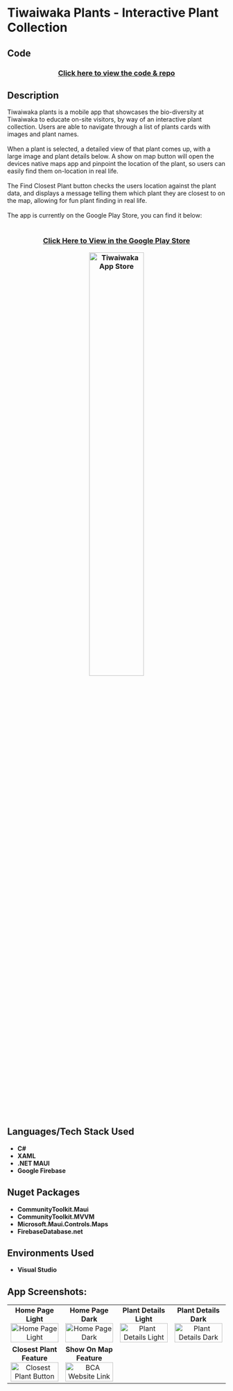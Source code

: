 <h1>Tiwaiwaka Plants - Interactive Plant Collection</h1>

<h2>Code</h2>

<h3 align="center">
  
  [Click here to view the code & repo](https://github.com/joel-mainey/BCA-Maui-App/tree/master)
  
</h3>
<h2>Description</h2>

Tiwaiwaka plants is a mobile app that showcases the bio-diversity at Tiwaiwaka to educate on-site visitors, by way of an interactive plant collection. Users are able to navigate through a list of plants cards with images and plant names.<br/><br/>
When a plant is selected, a detailed view of that plant comes up, with a large image and plant details below. A show on map button will open the devices native maps app and pinpoint the location of the plant, so users can easily find them on-location in real life.<br/><br/>
The Find Closest Plant button checks the users location against the plant data, and displays a message telling them which plant they are closest to on the map, allowing for fun plant finding in real life.<br/><br/>
The app is currently on the Google Play Store, you can find it below: <br/><br/>

<h3 align="center">

[Click Here to View in the Google Play Store](https://play.google.com/store/apps/details?id=com.companyname.firstmauiapp&hl=en)<br/>



<img src="https://i.imgur.com/ZeyI0dr.jpeg" alt="Tiwaiwaka App Store" width="50%">

</h3>

<br />


<h2>Languages/Tech Stack Used</h2>

- <b>C#</b> 
- <b>XAML</b>
- <b>.NET MAUI</b>
- <b>Google Firebase</b>

<h2>Nuget Packages</h2>

  - <b>CommunityToolkit.Maui</b>
  - <b>CommunityToolkit.MVVM</b>
  - <b>Microsoft.Maui.Controls.Maps</b>
  - <b>FirebaseDatabase.net</b>




<h2>Environments Used </h2>

- <b>Visual Studio</b>

<h2>App Screenshots:</h2>

<p align="center">
  <table>
    <tr>
      <td align="center" valign="top" width="25%">
        <b>Home Page Light</b><br>
        <img src="https://i.imgur.com/oSHE7HR.jpeg" alt="Home Page Light" width="100%">
      </td>
      <td align="center" valign="top" width="25%">
        <b>Home Page Dark</b><br>
        <img src="https://i.imgur.com/yzD7QR6.jpeg" alt="Home Page Dark" width="100%">
      </td>
      <td align="center" valign="top" width="25%">
        <b>Plant Details Light</b><br>
        <img src="https://i.imgur.com/jdSghGu.jpeg" alt="Plant Details Light" width="100%">
      </td>
      <td align="center" valign="top" width="25%">
        <b>Plant Details Dark</b><br>
        <img src="https://i.imgur.com/qUc6eXL.jpeg" alt="Plant Details Dark" width="100%">
      </td>
    </tr>
    <tr>
      <td align="center" valign="top" width="25%">
        <b>Closest Plant Feature</b><br>
        <img src="https://i.imgur.com/C0lmfa2.jpeg" alt="Closest Plant Button" width="100%">
      </td>
      <td align="center" valign="top" width="25">
        <b>Show On Map Feature</b><br>
        <img src="https://i.imgur.com/bi7ZC0j.jpeg" alt="BCA Website Link" width="100%">
      </td>
    </tr>
  </table>
</p>


<!--
<h2>Program walk-through:</h2>

<p align="center">
Launch the utility: <br/>
<img src="https://i.imgur.com/62TgaWL.png" height="80%" width="80%" alt="Disk Sanitization Steps"/>
<br />
<br />
Select the disk:  <br/>
<img src="https://i.imgur.com/tcTyMUE.png" height="80%" width="80%" alt="Disk Sanitization Steps"/>
<br />
<br />
Enter the number of passes: <br/>
<img src="https://i.imgur.com/nCIbXbg.png" height="80%" width="80%" alt="Disk Sanitization Steps"/>
<br />
<br />
Confirm your selection:  <br/>
<img src="https://i.imgur.com/cdFHBiU.png" height="80%" width="80%" alt="Disk Sanitization Steps"/>
<br />
<br />
Wait for process to complete (may take some time):  <br/>
<img src="https://i.imgur.com/JL945Ga.png" height="80%" width="80%" alt="Disk Sanitization Steps"/>
<br />
<br />
Sanitization complete:  <br/>
<img src="https://i.imgur.com/K71yaM2.png" height="80%" width="80%" alt="Disk Sanitization Steps"/>
<br />
<br />
Observe the wiped disk:  <br/>
<img src="https://i.imgur.com/AeZkvFQ.png" height="80%" width="80%" alt="Disk Sanitization Steps"/>
</p>
--!>
